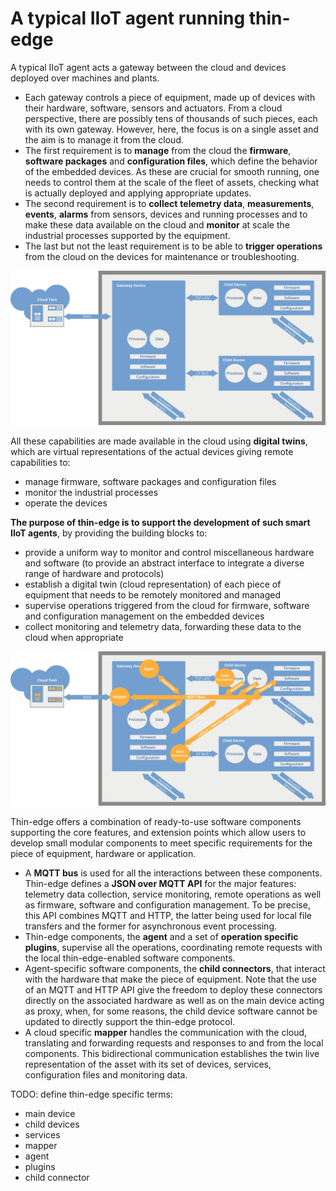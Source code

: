 # A typical IIoT agent running thin-edge

A typical IIoT agent acts a gateway between the cloud and devices deployed over machines and plants.

- Each gateway controls a piece of equipment, made up of devices with their hardware, software, sensors and actuators.
  From a cloud perspective, there are possibly tens of thousands of such pieces, each with its own gateway.
  However, here, the focus is on a single asset and the aim is to manage it from the cloud.
- The first requirement is to __manage__ from the cloud the __firmware__, __software packages__ and __configuration files__,
  which define the behavior of the embedded devices.
  As these are crucial for smooth running, one needs to control them at the scale of the fleet of assets,
  checking what is actually deployed and applying appropriate updates.
- The second requirement is to __collect__ __telemetry data__, __measurements__, __events__, __alarms__
  from sensors, devices and running processes and to make these data available on the cloud
  and __monitor__ at scale the industrial processes supported by the equipment.
- The last but not the least requirement is to be able to __trigger operations__ from the cloud
  on the devices for maintenance or troubleshooting.

![Typical hardware](images/typical-iiot-agent-hardware.svg)

All these capabilities are made available in the cloud using __digital twins__, which are virtual representations of the actual devices giving remote capabilities to:

- manage firmware, software packages and configuration files
- monitor the industrial processes
- operate the devices

__The purpose of thin-edge is to support the development of such smart IIoT agents__,
by providing the building blocks to:

- provide a uniform way to monitor and control miscellaneous hardware and software (to provide an abstract interface to integrate a diverse range of hardware and protocols)
- establish a digital twin (cloud representation) of each piece of equipment that needs to be remotely monitored and managed
- supervise operations triggered from the cloud
  for firmware, software and configuration management on the embedded devices
- collect monitoring and telemetry data, forwarding these data to the cloud when appropriate

![Typical thin-edge deployment](images/typical-iiot-agent.svg)

Thin-edge offers a combination of ready-to-use software components supporting the core features, and extension points which allow users to develop small modular components to meet specific requirements for the piece of equipment, hardware or application.



- A __MQTT bus__ is used for all the interactions between these components.
  Thin-edge defines a __JSON over MQTT API__ for the major features:
  telemetry data collection, service monitoring, remote operations
  as well as firmware, software and configuration management.
  To be precise, this API combines MQTT and HTTP,
  the latter being used for local file transfers and the former for asynchronous event processing.
- Thin-edge components, the __agent__ and a set of __operation specific plugins__, supervise all the operations,
  coordinating remote requests with the local thin-edge-enabled software components.
- Agent-specific software components, the __child connectors__, that interact with the hardware that make the piece of equipment.
  Note that the use of an MQTT and HTTP API give the freedom to deploy these connectors directly on the associated hardware
  as well as on the main device acting as proxy, when, for some reasons,
  the child device software cannot be updated to directly support the thin-edge protocol.
- A cloud specific __mapper__ handles the communication with the cloud,
  translating and forwarding requests and responses to and from the local components.
  This bidirectional communication establishes the twin live representation of the asset
  with its set of devices, services, configuration files and monitoring data.

TODO: define thin-edge specific terms:

- main device
- child devices
- services
- mapper
- agent
- plugins
- child connector
